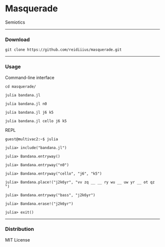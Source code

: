 # Masquerade
Semiotics

---

### Download

    git clone https://github.com/reidiiius/masquerade.git

---

### Usage
Command-line interface

    cd masquerade/

    julia bandana.jl

    julia bandana.jl n0

    julia bandana.jl j6 k5

    julia bandana.jl cello j6 k5

REPL

    guest@multivac2:~$ julia

    julia> include("bandana.jl")

    julia> Bandana.entryway()

    julia> Bandana.entryway("n0")

    julia> Bandana.entryway("cello", "j6", "k5")

    julia> Bandana.place!("j2k6yr", "vv zq __ __ ry wu __ uw yr __ ot qz ")

    julia> Bandana.entryway("bass", "j2k6yr")

    julia> Bandana.erase!("j2k6yr")

    julia> exit() 

---

### Distribution
MIT License

